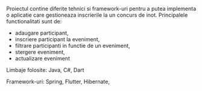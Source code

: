 Proiectul contine diferite tehnici si framework-uri pentru a putea implementa o aplicatie care gestioneaza inscrierile la un concurs de inot.
Principalele functionalitati sunt de:
- adaugare participant,
- inscriere participant la eveniment,
- filtrare participanti in functie de un eveniment,
- stergere eveniment,
- actualizare eveniment

Limbaje folosite: Java, C#, Dart

Framework-uri: Spring, Flutter, Hibernate, 
